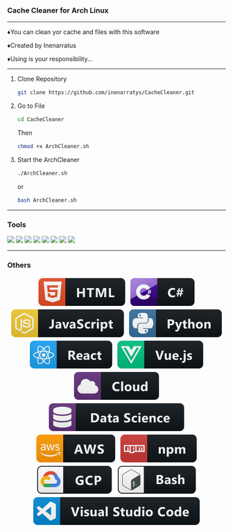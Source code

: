 ### Cache Cleaner for Arch Linux
___________________

♦️You can clean yor cache and files with this software

♦️Created by Inenarratus

♦️Using is your responsibility...

___________________
1. Clone Repository
   ```sh
   git clone https://github.com/inenarratys/CacheCleaner.git
   ```
2. Go to File
   ```sh
   cd CacheCleaner
   ```
   
   Then
   
   ```sh
   chmod +x ArchCleaner.sh
   ```
   
3. Start the ArchCleaner
   ```sh
   ./ArchCleaner.sh
   ```
   or 
   
   ```sh
   bash ArchCleaner.sh
   ```
___________________


### Tools

![](https://img.shields.io/badge/Tool-VisualStudioCode-informational?style=flat&logo=<TOOL>&logoColor=white&color=ff2300)
![](https://img.shields.io/badge/Tool-SqlLite-informational?style=flat&logo=<TOOL>&logoColor=white&color=ff2300)
![](https://img.shields.io/badge/Tool-Vim-informational?style=flat&logo=<TOOL>&logoColor=white&color=ff2300)
![](https://img.shields.io/badge/Tool-AndroidStudio-informational?style=flat&logo=<TOOL>&logoColor=white&color=ff2300)
![](https://img.shields.io/badge/Tool-PyCharm-informational?style=flat&logo=<TOOL>&logoColor=white&color=ff2300)
![](https://img.shields.io/badge/Tool-GitBash-informational?style=flat&logo=<TOOL>&logoColor=white&color=ff2300)
![](https://img.shields.io/badge/Tool-Terminal-informational?style=flat&logo=<TOOL>&logoColor=white&color=ff2300)
![](https://img.shields.io/badge/Tool-FirefoxDevEdition-informational?style=flat&logo=<TOOL>&logoColor=white&color=ff2300)
___________________
### Others

<p align="center">
  <img src="https://raw.githubusercontent.com/8bithemant/8bithemant/master/svg/dev/languages/html.svg" alt="html" style="vertical-align:top; margin:4px">    
  <img src="https://raw.githubusercontent.com/8bithemant/8bithemant/master/svg/dev/languages/csharp.svg" alt="csharp" style="vertical-align:top; margin:4px">
  <img src="https://raw.githubusercontent.com/8bithemant/8bithemant/master/svg/dev/languages/js.svg" alt="js" style="vertical-align:top; margin:4px">
  <img src="https://raw.githubusercontent.com/8bithemant/8bithemant/master/svg/dev/languages/python.svg" alt="python" style="vertical-align:top; margin:4px">
  <img src="https://raw.githubusercontent.com/8bithemant/8bithemant/master/svg/dev/frameworks/react.svg" alt="react" style="vertical-align:top; margin:4px">
  <img src="https://raw.githubusercontent.com/8bithemant/8bithemant/master/svg/dev/frameworks/vue.svg" alt="vue" style="vertical-align:top; margin:4px">
  <img src="https://raw.githubusercontent.com/8bithemant/8bithemant/master/svg/dev/misc/cloud.svg" alt="cloud" style="vertical-align:top; margin:4px">
  <img src="https://raw.githubusercontent.com/8bithemant/8bithemant/master/svg/dev/misc/datascience.svg" alt="datascience" style="vertical-align:top; margin:4px">
  <img src="https://raw.githubusercontent.com/8bithemant/8bithemant/master/svg/dev/services/aws.svg" alt="aws" style="vertical-align:top; margin:4px">
  <img src="https://raw.githubusercontent.com/8bithemant/8bithemant/master/svg/dev/services/npm.svg" alt="npm" style="vertical-align:top; margin:4px">
  <img src="https://raw.githubusercontent.com/8bithemant/8bithemant/master/svg/dev/services/gcp.svg" alt="gcp" style="vertical-align:top; margin:4px">
  <img src="https://raw.githubusercontent.com/8bithemant/8bithemant/master/svg/dev/tools/bash.svg" alt="bash" style="vertical-align:top; margin:4px">
  <img src="https://raw.githubusercontent.com/8bithemant/8bithemant/master/svg/dev/tools/visualstudio_code.svg" alt="vscode" style="vertical-align:top; margin:4px">
</p>

<br />
<br />

